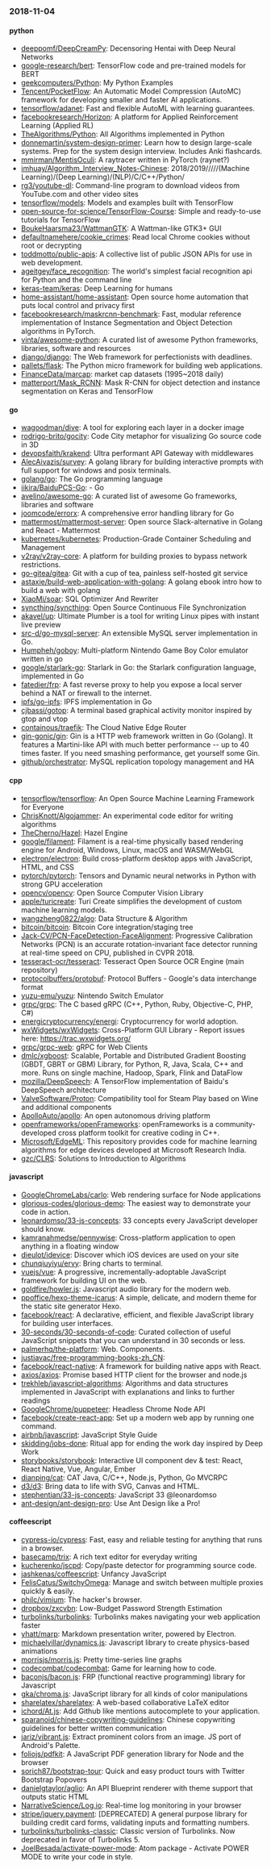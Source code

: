 ### 2018-11-04

#### python
* [deeppomf/DeepCreamPy](https://github.com/deeppomf/DeepCreamPy): Decensoring Hentai with Deep Neural Networks
* [google-research/bert](https://github.com/google-research/bert): TensorFlow code and pre-trained models for BERT
* [geekcomputers/Python](https://github.com/geekcomputers/Python): My Python Examples
* [Tencent/PocketFlow](https://github.com/Tencent/PocketFlow): An Automatic Model Compression (AutoMC) framework for developing smaller and faster AI applications.
* [tensorflow/adanet](https://github.com/tensorflow/adanet): Fast and flexible AutoML with learning guarantees.
* [facebookresearch/Horizon](https://github.com/facebookresearch/Horizon): A platform for Applied Reinforcement Learning (Applied RL)
* [TheAlgorithms/Python](https://github.com/TheAlgorithms/Python): All Algorithms implemented in Python
* [donnemartin/system-design-primer](https://github.com/donnemartin/system-design-primer): Learn how to design large-scale systems. Prep for the system design interview. Includes Anki flashcards.
* [mmirman/MentisOculi](https://github.com/mmirman/MentisOculi): A raytracer written in PyTorch (raynet?)
* [imhuay/Algorithm_Interview_Notes-Chinese](https://github.com/imhuay/Algorithm_Interview_Notes-Chinese): 2018/2019/////(Machine Learning)/(Deep Learning)/(NLP)/C/C++/Python/
* [rg3/youtube-dl](https://github.com/rg3/youtube-dl): Command-line program to download videos from YouTube.com and other video sites
* [tensorflow/models](https://github.com/tensorflow/models): Models and examples built with TensorFlow
* [open-source-for-science/TensorFlow-Course](https://github.com/open-source-for-science/TensorFlow-Course): Simple and ready-to-use tutorials for TensorFlow
* [BoukeHaarsma23/WattmanGTK](https://github.com/BoukeHaarsma23/WattmanGTK): A Wattman-like GTK3+ GUI
* [defaultnamehere/cookie_crimes](https://github.com/defaultnamehere/cookie_crimes): Read local Chrome cookies without root or decrypting
* [toddmotto/public-apis](https://github.com/toddmotto/public-apis): A collective list of public JSON APIs for use in web development.
* [ageitgey/face_recognition](https://github.com/ageitgey/face_recognition): The world's simplest facial recognition api for Python and the command line
* [keras-team/keras](https://github.com/keras-team/keras): Deep Learning for humans
* [home-assistant/home-assistant](https://github.com/home-assistant/home-assistant):  Open source home automation that puts local control and privacy first
* [facebookresearch/maskrcnn-benchmark](https://github.com/facebookresearch/maskrcnn-benchmark): Fast, modular reference implementation of Instance Segmentation and Object Detection algorithms in PyTorch.
* [vinta/awesome-python](https://github.com/vinta/awesome-python): A curated list of awesome Python frameworks, libraries, software and resources
* [django/django](https://github.com/django/django): The Web framework for perfectionists with deadlines.
* [pallets/flask](https://github.com/pallets/flask): The Python micro framework for building web applications.
* [FinanceData/marcap](https://github.com/FinanceData/marcap): market cap datasets (1995~2018 daily)
* [matterport/Mask_RCNN](https://github.com/matterport/Mask_RCNN): Mask R-CNN for object detection and instance segmentation on Keras and TensorFlow

#### go
* [wagoodman/dive](https://github.com/wagoodman/dive): A tool for exploring each layer in a docker image
* [rodrigo-brito/gocity](https://github.com/rodrigo-brito/gocity):  Code City metaphor for visualizing Go source code in 3D
* [devopsfaith/krakend](https://github.com/devopsfaith/krakend): Ultra performant API Gateway with middlewares
* [AlecAivazis/survey](https://github.com/AlecAivazis/survey): A golang library for building interactive prompts with full support for windows and posix terminals.
* [golang/go](https://github.com/golang/go): The Go programming language
* [iikira/BaiduPCS-Go](https://github.com/iikira/BaiduPCS-Go):  - Go
* [avelino/awesome-go](https://github.com/avelino/awesome-go): A curated list of awesome Go frameworks, libraries and software
* [joomcode/errorx](https://github.com/joomcode/errorx): A comprehensive error handling library for Go
* [mattermost/mattermost-server](https://github.com/mattermost/mattermost-server): Open source Slack-alternative in Golang and React - Mattermost
* [kubernetes/kubernetes](https://github.com/kubernetes/kubernetes): Production-Grade Container Scheduling and Management
* [v2ray/v2ray-core](https://github.com/v2ray/v2ray-core): A platform for building proxies to bypass network restrictions.
* [go-gitea/gitea](https://github.com/go-gitea/gitea): Git with a cup of tea, painless self-hosted git service
* [astaxie/build-web-application-with-golang](https://github.com/astaxie/build-web-application-with-golang): A golang ebook intro how to build a web with golang
* [XiaoMi/soar](https://github.com/XiaoMi/soar): SQL Optimizer And Rewriter
* [syncthing/syncthing](https://github.com/syncthing/syncthing): Open Source Continuous File Synchronization
* [akavel/up](https://github.com/akavel/up): Ultimate Plumber is a tool for writing Linux pipes with instant live preview
* [src-d/go-mysql-server](https://github.com/src-d/go-mysql-server): An extensible MySQL server implementation in Go.
* [Humpheh/goboy](https://github.com/Humpheh/goboy): Multi-platform Nintendo Game Boy Color emulator written in go
* [google/starlark-go](https://github.com/google/starlark-go): Starlark in Go: the Starlark configuration language, implemented in Go
* [fatedier/frp](https://github.com/fatedier/frp): A fast reverse proxy to help you expose a local server behind a NAT or firewall to the internet.
* [ipfs/go-ipfs](https://github.com/ipfs/go-ipfs): IPFS implementation in Go
* [cjbassi/gotop](https://github.com/cjbassi/gotop): A terminal based graphical activity monitor inspired by gtop and vtop
* [containous/traefik](https://github.com/containous/traefik): The Cloud Native Edge Router
* [gin-gonic/gin](https://github.com/gin-gonic/gin): Gin is a HTTP web framework written in Go (Golang). It features a Martini-like API with much better performance -- up to 40 times faster. If you need smashing performance, get yourself some Gin.
* [github/orchestrator](https://github.com/github/orchestrator): MySQL replication topology management and HA

#### cpp
* [tensorflow/tensorflow](https://github.com/tensorflow/tensorflow): An Open Source Machine Learning Framework for Everyone
* [ChrisKnott/Algojammer](https://github.com/ChrisKnott/Algojammer): An experimental code editor for writing algorithms
* [TheCherno/Hazel](https://github.com/TheCherno/Hazel): Hazel Engine
* [google/filament](https://github.com/google/filament): Filament is a real-time physically based rendering engine for Android, Windows, Linux, macOS and WASM/WebGL
* [electron/electron](https://github.com/electron/electron): Build cross-platform desktop apps with JavaScript, HTML, and CSS
* [pytorch/pytorch](https://github.com/pytorch/pytorch): Tensors and Dynamic neural networks in Python with strong GPU acceleration
* [opencv/opencv](https://github.com/opencv/opencv): Open Source Computer Vision Library
* [apple/turicreate](https://github.com/apple/turicreate): Turi Create simplifies the development of custom machine learning models.
* [wangzheng0822/algo](https://github.com/wangzheng0822/algo): Data Structure & Algorithm
* [bitcoin/bitcoin](https://github.com/bitcoin/bitcoin): Bitcoin Core integration/staging tree
* [Jack-CV/PCN-FaceDetection-FaceAlignment](https://github.com/Jack-CV/PCN-FaceDetection-FaceAlignment): Progressive Calibration Networks (PCN) is an accurate rotation-invariant face detector running at real-time speed on CPU, published in CVPR 2018.
* [tesseract-ocr/tesseract](https://github.com/tesseract-ocr/tesseract): Tesseract Open Source OCR Engine (main repository)
* [protocolbuffers/protobuf](https://github.com/protocolbuffers/protobuf): Protocol Buffers - Google's data interchange format
* [yuzu-emu/yuzu](https://github.com/yuzu-emu/yuzu): Nintendo Switch Emulator
* [grpc/grpc](https://github.com/grpc/grpc): The C based gRPC (C++, Python, Ruby, Objective-C, PHP, C#)
* [energicryptocurrency/energi](https://github.com/energicryptocurrency/energi): Cryptocurrency for world adoption.
* [wxWidgets/wxWidgets](https://github.com/wxWidgets/wxWidgets): Cross-Platform GUI Library - Report issues here: https://trac.wxwidgets.org/
* [grpc/grpc-web](https://github.com/grpc/grpc-web): gRPC for Web Clients
* [dmlc/xgboost](https://github.com/dmlc/xgboost): Scalable, Portable and Distributed Gradient Boosting (GBDT, GBRT or GBM) Library, for Python, R, Java, Scala, C++ and more. Runs on single machine, Hadoop, Spark, Flink and DataFlow
* [mozilla/DeepSpeech](https://github.com/mozilla/DeepSpeech): A TensorFlow implementation of Baidu's DeepSpeech architecture
* [ValveSoftware/Proton](https://github.com/ValveSoftware/Proton): Compatibility tool for Steam Play based on Wine and additional components
* [ApolloAuto/apollo](https://github.com/ApolloAuto/apollo): An open autonomous driving platform
* [openframeworks/openFrameworks](https://github.com/openframeworks/openFrameworks): openFrameworks is a community-developed cross platform toolkit for creative coding in C++.
* [Microsoft/EdgeML](https://github.com/Microsoft/EdgeML): This repository provides code for machine learning algorithms for edge devices developed at Microsoft Research India.
* [gzc/CLRS](https://github.com/gzc/CLRS): Solutions to Introduction to Algorithms

#### javascript
* [GoogleChromeLabs/carlo](https://github.com/GoogleChromeLabs/carlo): Web rendering surface for Node applications
* [glorious-codes/glorious-demo](https://github.com/glorious-codes/glorious-demo): The easiest way to demonstrate your code in action.
* [leonardomso/33-js-concepts](https://github.com/leonardomso/33-js-concepts):  33 concepts every JavaScript developer should know.
* [kamranahmedse/pennywise](https://github.com/kamranahmedse/pennywise): Cross-platform application to open anything in a floating window
* [dieulot/idevice](https://github.com/dieulot/idevice): Discover which iOS devices are used on your site
* [chunqiuyiyu/ervy](https://github.com/chunqiuyiyu/ervy): Bring charts to terminal.
* [vuejs/vue](https://github.com/vuejs/vue):  A progressive, incrementally-adoptable JavaScript framework for building UI on the web.
* [goldfire/howler.js](https://github.com/goldfire/howler.js): Javascript audio library for the modern web.
* [ppoffice/hexo-theme-icarus](https://github.com/ppoffice/hexo-theme-icarus): A simple, delicate, and modern theme for the static site generator Hexo.
* [facebook/react](https://github.com/facebook/react): A declarative, efficient, and flexible JavaScript library for building user interfaces.
* [30-seconds/30-seconds-of-code](https://github.com/30-seconds/30-seconds-of-code): Curated collection of useful JavaScript snippets that you can understand in 30 seconds or less.
* [palmerhq/the-platform](https://github.com/palmerhq/the-platform): Web. Components. 
* [justjavac/free-programming-books-zh_CN](https://github.com/justjavac/free-programming-books-zh_CN):  
* [facebook/react-native](https://github.com/facebook/react-native): A framework for building native apps with React.
* [axios/axios](https://github.com/axios/axios): Promise based HTTP client for the browser and node.js
* [trekhleb/javascript-algorithms](https://github.com/trekhleb/javascript-algorithms):  Algorithms and data structures implemented in JavaScript with explanations and links to further readings
* [GoogleChrome/puppeteer](https://github.com/GoogleChrome/puppeteer): Headless Chrome Node API
* [facebook/create-react-app](https://github.com/facebook/create-react-app): Set up a modern web app by running one command.
* [airbnb/javascript](https://github.com/airbnb/javascript): JavaScript Style Guide
* [skidding/jobs-done](https://github.com/skidding/jobs-done): Ritual app for ending the work day inspired by Deep Work
* [storybooks/storybook](https://github.com/storybooks/storybook): Interactive UI component dev & test: React, React Native, Vue, Angular, Ember
* [dianping/cat](https://github.com/dianping/cat): CAT  Java, C/C++, Node.js, Python, Go MVCRPC
* [d3/d3](https://github.com/d3/d3): Bring data to life with SVG, Canvas and HTML. 
* [stephentian/33-js-concepts](https://github.com/stephentian/33-js-concepts):   JavaScript 33 @leonardomso
* [ant-design/ant-design-pro](https://github.com/ant-design/ant-design-pro):  Use Ant Design like a Pro!

#### coffeescript
* [cypress-io/cypress](https://github.com/cypress-io/cypress): Fast, easy and reliable testing for anything that runs in a browser.
* [basecamp/trix](https://github.com/basecamp/trix): A rich text editor for everyday writing
* [kucherenko/jscpd](https://github.com/kucherenko/jscpd): Copy/paste detector for programming source code.
* [jashkenas/coffeescript](https://github.com/jashkenas/coffeescript): Unfancy JavaScript
* [FelisCatus/SwitchyOmega](https://github.com/FelisCatus/SwitchyOmega): Manage and switch between multiple proxies quickly & easily.
* [philc/vimium](https://github.com/philc/vimium): The hacker's browser.
* [dropbox/zxcvbn](https://github.com/dropbox/zxcvbn): Low-Budget Password Strength Estimation
* [turbolinks/turbolinks](https://github.com/turbolinks/turbolinks): Turbolinks makes navigating your web application faster
* [yhatt/marp](https://github.com/yhatt/marp): Markdown presentation writer, powered by Electron.
* [michaelvillar/dynamics.js](https://github.com/michaelvillar/dynamics.js): Javascript library to create physics-based animations
* [morrisjs/morris.js](https://github.com/morrisjs/morris.js): Pretty time-series line graphs
* [codecombat/codecombat](https://github.com/codecombat/codecombat): Game for learning how to code.
* [baconjs/bacon.js](https://github.com/baconjs/bacon.js): FRP (functional reactive programming) library for Javascript
* [gka/chroma.js](https://github.com/gka/chroma.js): JavaScript library for all kinds of color manipulations
* [sharelatex/sharelatex](https://github.com/sharelatex/sharelatex): A web-based collaborative LaTeX editor
* [ichord/At.js](https://github.com/ichord/At.js): Add Github like mentions autocomplete to your application.
* [sparanoid/chinese-copywriting-guidelines](https://github.com/sparanoid/chinese-copywriting-guidelines): Chinese copywriting guidelines for better written communication
* [jariz/vibrant.js](https://github.com/jariz/vibrant.js): Extract prominent colors from an image. JS port of Android's Palette.
* [foliojs/pdfkit](https://github.com/foliojs/pdfkit): A JavaScript PDF generation library for Node and the browser
* [sorich87/bootstrap-tour](https://github.com/sorich87/bootstrap-tour): Quick and easy product tours with Twitter Bootstrap Popovers
* [danielgtaylor/aglio](https://github.com/danielgtaylor/aglio): An API Blueprint renderer with theme support that outputs static HTML
* [NarrativeScience/Log.io](https://github.com/NarrativeScience/Log.io): Real-time log monitoring in your browser
* [stripe/jquery.payment](https://github.com/stripe/jquery.payment): [DEPRECATED] A general purpose library for building credit card forms, validating inputs and formatting numbers.
* [turbolinks/turbolinks-classic](https://github.com/turbolinks/turbolinks-classic): Classic version of Turbolinks. Now deprecated in favor of Turbolinks 5.
* [JoelBesada/activate-power-mode](https://github.com/JoelBesada/activate-power-mode): Atom package - Activate POWER MODE to write your code in style.
